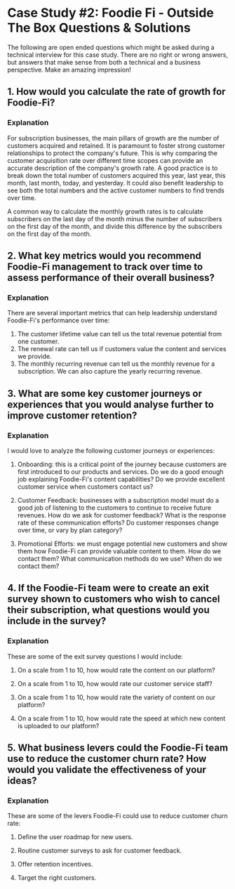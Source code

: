 # Case Study #2: Foodie Fi - Outside The Box Questions & Solutions

The following are open ended questions which might be asked during a technical interview for this case study.  There are no right or wrong answers, but answers that make sense from both a technical and a business perspective.
Make an amazing impression!

## 1. How would you calculate the rate of growth for Foodie-Fi?
### Explanation
For subscription businesses, the main pillars
of growth are the number of customers acquired and 
retained.  It is paramount to foster strong customer
relationships to protect the company's future.  This
is why comparing the customer acquisition rate over 
different time scopes can provide an accurate 
description of the company's growth rate.  A good 
practice is to break down the total number of 
customers acquired this year, last year, this month,
last month, today, and yesterday.  It could also 
benefit leadership to see both the total numbers and
the active customer numbers to find trends over time.

A common way to calculate the monthly growth rates is to 
calculate subscribers on the last day of the month 
minus the number of subscribers on the first day of
the month, and divide this difference by the
subscribers on the first day of the month.


## 2. What key metrics would you recommend Foodie-Fi management to track over time to assess performance of their overall business?
### Explanation
There are several important metrics that
can help leadership understand Foodie-Fi's performance
over time:

1. The customer lifetime value can tell us
the total revenue potential from one customer.  
2. The renewal rate can tell us if customers value 
the content and services we provide.
3. The monthly recurring revenue can tell us the 
monthly revenue for a subscription. We can also
capture the yearly recurring revenue.     


## 3. What are some key customer journeys or experiences that you would analyse further to improve customer retention?
### Explanation
I would love to analyze the following
customer journeys or experiences:

1. Onboarding: this is a critical point of the journey
because customers are first introduced to our products
and services.  Do we do a good enough job explaining
Foodie-Fi's content capabilities?  Do we provide 
excellent customer service when customers contact us?

2. Customer Feedback: businesses with a subscription
model must do a good job of listening to the customers
to continue to receive future revenues.  How do we
ask for customer feedback?  What is the response rate 
of these communication efforts?  Do customer responses
change over time, or vary by plan category?

3. Promotional Efforts: we must engage potential new
customers and show them how Foodie-Fi can provide
valuable content to them.  How do we contact them?
What communication methods do we use?  When do we
contact them?


## 4. If the Foodie-Fi team were to create an exit survey shown to customers who wish to cancel their subscription, what questions would you include in the survey?
### Explanation
These are some of the exit survey questions
I would include:

1. On a scale from 1 to 10, how would rate the content 
on our platform?

2. On a scale from 1 to 10, how would rate our customer 
service staff?

3. On a scale from 1 to 10, how would rate the variety
of content on our platform?

4. On a scale from 1 to 10, how would rate the speed at 
which new content is uploaded to our platform?


## 5. What business levers could the Foodie-Fi team use to reduce the customer churn rate? How would you validate the effectiveness of your ideas?
### Explanation
These are some of the levers Foodie-Fi 
could use to reduce customer churn rate:

1. Define the user roadmap for new users.

2. Routine customer surveys to ask for customer feedback.

3. Offer retention incentives. 

4. Target the right customers.
